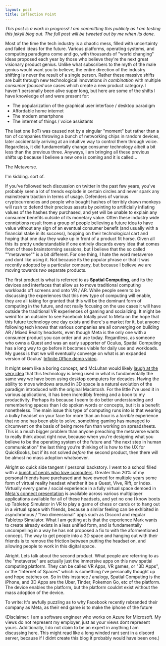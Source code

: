 ```yaml
---
layout: post
title: Inflection Point
---
```


*This post is a work in progress! I am committing this publicly as I am testing this jekyll blog out. The full post will be tweeted out by me when its done.*

Most of the time the tech industry is a chaotic mess, filled with uncertainty and failed ideas for the future. Various platforms, operating systems, and computing paradigms come and go, with thousands of "world changing" ideas proposed each year by those who believe they're the next great visionary product genius. Unlike what subscribers to the myth of the male genius would want you to believe, the entire direction of the industry shifting is never the result of a single person. Rather these massive shifts are built through new technological innovations _in combination_ with multiple _consumer focused_ use cases which create a new product category. I haven't personally been alive super long, but here are some of the shifts I have knowledge of and were present for:

* The popularization of the graphical user interface / desktop paradigm
* Affordable home internet
* The modern smartphone
* The internet of things / voice assistants

The last one (IoT) was caused not by a singular "moment" but rather than a ton of companies throwing a bunch of networking chips in random devices, later accidentally arriving at an intuitive way to control them through voice. Regardless, it did fundamentally change consumer technology albeit a bit less than the previous three. Anyways, I am bringing all these previous shifts up because I believe a new one is coming and it is called...

The Metaverse.

I'm kidding. sort of. 

If you've followed tech discussion on twitter in the past few years, you've probably seen a lot of trends explode in certain circles and never spark any mainstream traction in terms of usage. Defenders of various cryptocurrencies and people who bought hashes of terribly drawn monkeys will rush to defend their precious assets by pointing to artificially inflating values of the hashes they purchased, and yet will be unable to explain any consumer benefits outside of its monetary value. Often these industry wide conniptions result from a group of people believing a future idea to have value without any sign of an eventual consumer benefit (and usually with a financial stake in its success), hopping on their technological cart and hoping that one day they wake up in front of a product fit horse. Given all this its pretty understandable if one entirely discards every idea that comes from of these brainstorming sessions, but I believe that the so called ""metaverse"" is a bit different. For one thing, I hate the word metaverse and dont like using it. Not because its the popular phrase or that it was recently adopted by a particular company, but because I believe we are moving towards _two_ separate products. 

The first product is what is referred to as **Spatial Computing**, and its the devices and interfaces that allow us to move traditional computing workloads off screens and onto VR / AR. While people seem to be discussing the experiences that this new type of computing will enable, they are all taking for granted that this will be the dominant form of computing in the future, and not really focusing on the use cases it will have outside the traditional VR experiences of gaming and socializing. It might be weird for an outsider to see Facebook totally pivot to Meta on the hope that this future technology one day exists and there's a market for it, but anyone following tech knows that various companies are all converging on building AR / Mixed Reality headsets, even though Meta is the only one with a consumer product you can order and use today. Regardless, as someone who owns a Quest and was an early supporter of Oculus, Spatial Computing has a long way to go before it becomes viable for daily use and workloads. My guess is that we will eventually converge on what is an expanded version of Oculus' [Infinite Office demo video](https://www.youtube.com/watch?v=5_bVkbG1ZCo). 

It might seem like a boring concept, and McLuhan would likely [laugh at the very idea](https://twitter.com/peterberkman/status/1453822572848635910?s=20) that this technology is being used in what is fundamentally the same way we have been using desktop computers for decades. Having the ability to move windows around in 3D space is a natural evolution of the paradigm introduced with the original Macintosh. For the little i've used it in various applications, it has been incredibly freeing and a boon to my productivity. Perhaps its because I seem to do better understanding and remembering spaces than I do spoken words or concepts, but it is a benefit nonetheless. The main issue this type of computing runs into is that wearing a bulky headset on your face for more than an hour is a _terrible_ experience that no one has been able to solve, something gaming has managed to circumvent on the basis of being more fun than working on spreadsheets. This is a much bigger problem than anyone preaching the metaverse wants to really think about right now, because when you're designing what you believe to be the operating system of the future and "the next step in human communication" the last thing you're thinking of is how to the UX for QuickBooks, but if its not solved _before_ the second product, then there will be almost no mass adoption whatsoever.

Alright so quick side tangent / personal backstory. I went to a school filled with a [bunch of nerds who love computers](https://www.rit.edu). Greater than 20% of my personal friends have purchased and have owned for multiple years some form of virtual reality headset whether it be a Quest, Vive, Rift, or Index. Virtually every game / social experience in a fully virtual space demoed in [Meta's connect presentation](https://www.youtube.com/watch?v=Uvufun6xer8) is available across various multiplayer applications available for all of these headsets, and yet no one I know boots up Tabletop Simulator in VR to play a game of chess or cards or to hang out in a virtual space with friends, because a similar feeling can be exhibited in asynchronous / "two dimensional" apps such as Discord and regular Tabletop Simulator. What I am getting at is that the experience Mark wants to create already exists in a less unified form, and is fundamentally uncompelling in a way he has not proposed a fix to with the aformentioned concept. The way to get people into a 3D space and hanging out with their friends is to remove the friction between putting the headset on, and allowing people to work in this digital space.

Alright. Lets talk about the second product. What people are referring to as the "metaverse" are actually just the immersive apps on this new spatial computing platform. They can be called VR Apps, VR games, or "3D Apps", or the "Internet of Spaces" which is something i've personally thought up and hope catches on. So in this instance / analogy, Spatial Computing is the iPhone, and 3D Apps are the Uber, Tinder, Pokemon Go, etc of the platform. The device enables the platform, but the platform couldnt exist without the mass adoption of the device.

To write:
It's awfully puzzling as to why Facebook recently rebranded their company as Meta, as their end game is to make the iphone of the future

(Disclaimer: I am a software engineer who works on Azure for Microsoft. My views do not represent my employer, just as your views dont represent yours. Additionally, I do not claim to be an expert in anything I am discussing here. This might read like a long winded rant sent in a discord server, because if I didnt create this blog it probably would have been one.)
